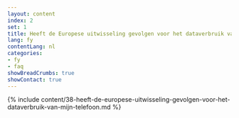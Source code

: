 ```yaml
---
layout: content
index: 2
set: 1
title: Heeft de Europese uitwisseling gevolgen voor het dataverbruik van mijn telefoon?
lang: fy
contentLang: nl
categories:
- fy
- faq
showBreadCrumbs: true
showContact: true
---
```

{% include content/38-heeft-de-europese-uitwisseling-gevolgen-voor-het-dataverbruik-van-mijn-telefoon.md %}
